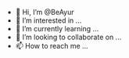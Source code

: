 - 👋 Hi, I’m @BeAyur
- 👀 I’m interested in ...
- 🌱 I’m currently learning ...
- 💞️ I’m looking to collaborate on ...
- 📫 How to reach me ...

<!---
BeAyur/BeAyur is a ✨ special ✨ repository because its `README.md` (this file) appears on your GitHub profile.
You can click the Preview link to take a look at your changes.
--->
